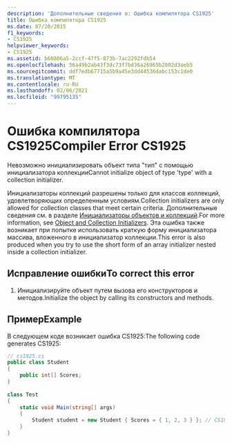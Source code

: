 ```yaml
---
description: 'Дополнительные сведения о: Ошибка компилятора CS1925'
title: Ошибка компилятора CS1925
ms.date: 07/20/2015
f1_keywords:
- CS1925
helpviewer_keywords:
- CS1925
ms.assetid: b60806a5-2ccf-47f5-873b-7ac2292fdb54
ms.openlocfilehash: 56a49b2ab43f3dc73f7bd36a26965b2802d3aeb5
ms.sourcegitcommit: ddf7edb67715a5b9a45e3dd44536dabc153c1de0
ms.translationtype: MT
ms.contentlocale: ru-RU
ms.lasthandoff: 02/06/2021
ms.locfileid: "99795135"
---
```

# <a name="compiler-error-cs1925"></a><span data-ttu-id="5cdfa-103">Ошибка компилятора CS1925</span><span class="sxs-lookup"><span data-stu-id="5cdfa-103">Compiler Error CS1925</span></span>

<span data-ttu-id="5cdfa-104">Невозможно инициализировать объект типа "тип" с помощью инициализатора коллекции</span><span class="sxs-lookup"><span data-stu-id="5cdfa-104">Cannot initialize object of type 'type' with a collection initializer.</span></span>  
  
 <span data-ttu-id="5cdfa-105">Инициализаторы коллекций разрешены только для классов коллекций, удовлетворяющих определенным условиям.</span><span class="sxs-lookup"><span data-stu-id="5cdfa-105">Collection initializers are only allowed for collection classes that meet certain criteria.</span></span> <span data-ttu-id="5cdfa-106">Дополнительные сведения см. в разделе [Инициализаторы объектов и коллекций](../programming-guide/classes-and-structs/object-and-collection-initializers.md).</span><span class="sxs-lookup"><span data-stu-id="5cdfa-106">For more information, see [Object and Collection Initializers](../programming-guide/classes-and-structs/object-and-collection-initializers.md).</span></span> <span data-ttu-id="5cdfa-107">Эта ошибка также возникает при попытке использовать краткую форму инициализатора массива, вложенного в инициализатор коллекции.</span><span class="sxs-lookup"><span data-stu-id="5cdfa-107">This error is also produced when you try to use the short form of an array initializer nested inside a collection initializer.</span></span>  
  
## <a name="to-correct-this-error"></a><span data-ttu-id="5cdfa-108">Исправление ошибки</span><span class="sxs-lookup"><span data-stu-id="5cdfa-108">To correct this error</span></span>  
  
1. <span data-ttu-id="5cdfa-109">Инициализируйте объект путем вызова его конструкторов и методов.</span><span class="sxs-lookup"><span data-stu-id="5cdfa-109">Initialize the object by calling its constructors and methods.</span></span>  
  
## <a name="example"></a><span data-ttu-id="5cdfa-110">Пример</span><span class="sxs-lookup"><span data-stu-id="5cdfa-110">Example</span></span>  

 <span data-ttu-id="5cdfa-111">В следующем коде возникает ошибка CS1925:</span><span class="sxs-lookup"><span data-stu-id="5cdfa-111">The following code generates CS1925:</span></span>  
  
```csharp  
// cs1925.cs  
public class Student  
{  
    public int[] Scores;  
}  
  
class Test  
{  
    static void Main(string[] args)  
    {  
        Student student = new Student { Scores = { 1, 2, 3 } }; // CS1925  
    }  
}  
```
